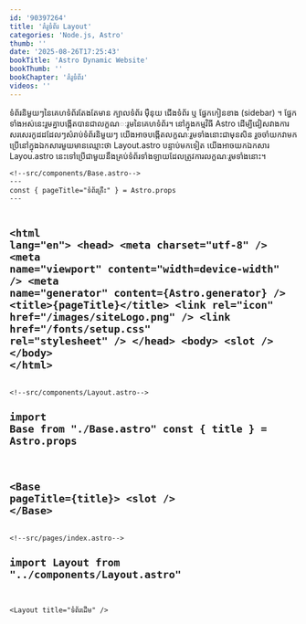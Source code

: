 ```yaml
---
id: '90397264'
title: 'គំរូ​​ទំព័រ Layout'
categories: 'Node.js, Astro'
thumb: ''
date: '2025-08-26T17:25:43'
bookTitle: 'Astro Dynamic Website'
bookThumb: ''
bookChapter: 'គំរូ​ទំព័រ'
videos: ''
---
```

<p>ទំព័រ​និមួយ​ៗ​នៃ​គេហទំព័រ​តែងតែ​មាន​ ក្បាល​ទំព័រ ម៉ឺនុយ ជើង​ទំព័រ ឬ ផ្នែកកៀន​ខាង (sidebar) ។ ផ្នែក​ទាំងអស់​នេះ​រួម​គ្នា​បង្កើត​បាន​ជា​លក្ខណ​ៈរូម​​នៃ​គេហទំព័រ​។ នៅ​ក្នុង​កម្មវិធី Astro ដើម្បី​ជៀសវាង​ការសរសេរ​កូដ​ដដែល​ៗ​សំរាប់​ទំព័រ​និមួយ​ៗ យើង​អាច​បង្កើត​លក្ខណៈ​រួម​ទាំងនោះ​ជា​មុន​សិន រួច​ចាំ​យក​វា​មក​ប្រើ​នៅ​ក្នុង​ឯកសារ​មួយ​មាន​ឈ្មោះ​ថា Layout.astro បន្ទាប់​មក​ទៀត យើង​អាច​យក​ឯកសារ Layou.astro នេះ​ទៅ​ប្រើ​ជាមួយ​នឹង​គ្រប់​ទំព័រ​ទាំងឡាយ​ដែល​ត្រូវ​ការ​លក្ខណៈ​រួម​ទាំងនោះ​។</p><pre><code class="js javascript js-code">&lt;!--src/components/Base.astro--&gt;
---
const { pageTitle="ទំព័រ​គ្រឹះ" } = Astro.props
---
 
&lt;html lang="en"&gt;
    &lt;head&gt;
        &lt;meta charset="utf-8" /&gt;
        &lt;meta name="viewport" content="width=device-width" /&gt;
        &lt;meta name="generator" content={Astro.generator} /&gt;
        &lt;title&gt;{pageTitle}&lt;/title&gt;
        &lt;link rel="icon" href="/images/siteLogo.png" /&gt;
        &lt;link href="/fonts/setup.css" rel="stylesheet" /&gt;
    &lt;/head&gt;
    &lt;body&gt;
        &lt;slot /&gt;
    &lt;/body&gt;
&lt;/html&gt;</code></pre><pre><code class="js javascript js-code">&lt;!--src/components/Layout.astro--&gt;
---
import Base from "./Base.astro"
const { title } = Astro.props
---

&lt;Base pageTitle={title}&gt;
    &lt;slot /&gt;
&lt;/Base&gt;</code></pre><pre><code class="js javascript js-code">&lt;!--src/pages/index.astro--&gt;
---
import Layout from "../components/Layout.astro"
---
 
&lt;Layout title="ទំព័រ​ដើម" /&gt;</code></pre>